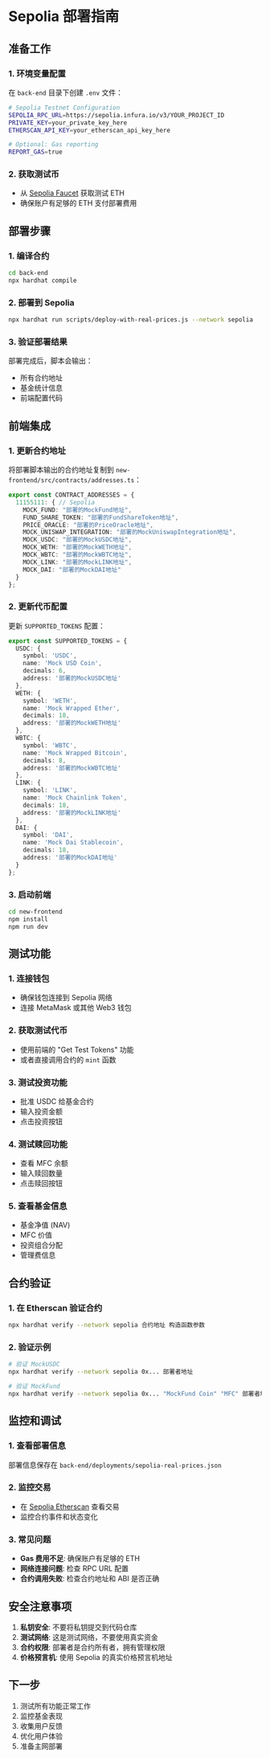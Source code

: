 # Sepolia 部署指南

## 准备工作

### 1. 环境变量配置
在 `back-end` 目录下创建 `.env` 文件：

```bash
# Sepolia Testnet Configuration
SEPOLIA_RPC_URL=https://sepolia.infura.io/v3/YOUR_PROJECT_ID
PRIVATE_KEY=your_private_key_here
ETHERSCAN_API_KEY=your_etherscan_api_key_here

# Optional: Gas reporting
REPORT_GAS=true
```

### 2. 获取测试币
- 从 [Sepolia Faucet](https://sepoliafaucet.com/) 获取测试 ETH
- 确保账户有足够的 ETH 支付部署费用

## 部署步骤

### 1. 编译合约
```bash
cd back-end
npx hardhat compile
```

### 2. 部署到 Sepolia
```bash
npx hardhat run scripts/deploy-with-real-prices.js --network sepolia
```

### 3. 验证部署结果
部署完成后，脚本会输出：
- 所有合约地址
- 基金统计信息
- 前端配置代码

## 前端集成

### 1. 更新合约地址
将部署脚本输出的合约地址复制到 `new-frontend/src/contracts/addresses.ts`：

```typescript
export const CONTRACT_ADDRESSES = {
  11155111: { // Sepolia
    MOCK_FUND: "部署的MockFund地址",
    FUND_SHARE_TOKEN: "部署的FundShareToken地址",
    PRICE_ORACLE: "部署的PriceOracle地址",
    MOCK_UNISWAP_INTEGRATION: "部署的MockUniswapIntegration地址",
    MOCK_USDC: "部署的MockUSDC地址",
    MOCK_WETH: "部署的MockWETH地址",
    MOCK_WBTC: "部署的MockWBTC地址",
    MOCK_LINK: "部署的MockLINK地址",
    MOCK_DAI: "部署的MockDAI地址"
  }
};
```

### 2. 更新代币配置
更新 `SUPPORTED_TOKENS` 配置：

```typescript
export const SUPPORTED_TOKENS = {
  USDC: {
    symbol: 'USDC',
    name: 'Mock USD Coin',
    decimals: 6,
    address: '部署的MockUSDC地址'
  },
  WETH: {
    symbol: 'WETH',
    name: 'Mock Wrapped Ether',
    decimals: 18,
    address: '部署的MockWETH地址'
  },
  WBTC: {
    symbol: 'WBTC',
    name: 'Mock Wrapped Bitcoin',
    decimals: 8,
    address: '部署的MockWBTC地址'
  },
  LINK: {
    symbol: 'LINK',
    name: 'Mock Chainlink Token',
    decimals: 18,
    address: '部署的MockLINK地址'
  },
  DAI: {
    symbol: 'DAI',
    name: 'Mock Dai Stablecoin',
    decimals: 18,
    address: '部署的MockDAI地址'
  }
};
```

### 3. 启动前端
```bash
cd new-frontend
npm install
npm run dev
```

## 测试功能

### 1. 连接钱包
- 确保钱包连接到 Sepolia 网络
- 连接 MetaMask 或其他 Web3 钱包

### 2. 获取测试代币
- 使用前端的 "Get Test Tokens" 功能
- 或者直接调用合约的 `mint` 函数

### 3. 测试投资功能
- 批准 USDC 给基金合约
- 输入投资金额
- 点击投资按钮

### 4. 测试赎回功能
- 查看 MFC 余额
- 输入赎回数量
- 点击赎回按钮

### 5. 查看基金信息
- 基金净值 (NAV)
- MFC 价值
- 投资组合分配
- 管理费信息

## 合约验证

### 1. 在 Etherscan 验证合约
```bash
npx hardhat verify --network sepolia 合约地址 构造函数参数
```

### 2. 验证示例
```bash
# 验证 MockUSDC
npx hardhat verify --network sepolia 0x... 部署者地址

# 验证 MockFund
npx hardhat verify --network sepolia 0x... "MockFund Coin" "MFC" 部署者地址 100 价格预言机地址 Uniswap集成地址
```

## 监控和调试

### 1. 查看部署信息
部署信息保存在 `back-end/deployments/sepolia-real-prices.json`

### 2. 监控交易
- 在 [Sepolia Etherscan](https://sepolia.etherscan.io/) 查看交易
- 监控合约事件和状态变化

### 3. 常见问题
- **Gas 费用不足**: 确保账户有足够的 ETH
- **网络连接问题**: 检查 RPC URL 配置
- **合约调用失败**: 检查合约地址和 ABI 是否正确

## 安全注意事项

1. **私钥安全**: 不要将私钥提交到代码仓库
2. **测试网络**: 这是测试网络，不要使用真实资金
3. **合约权限**: 部署者是合约所有者，拥有管理权限
4. **价格预言机**: 使用 Sepolia 的真实价格预言机地址

## 下一步

1. 测试所有功能正常工作
2. 监控基金表现
3. 收集用户反馈
4. 优化用户体验
5. 准备主网部署 